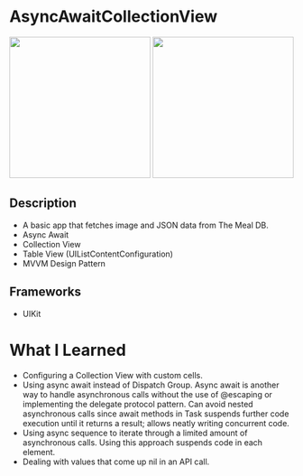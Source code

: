 # AsyncAwaitCollectionView

<p float="left">
  <img src = "https://user-images.githubusercontent.com/46248987/169466012-24b67b78-37e6-44de-9fd6-21fd1b0b6a79.png" width="250" >
  <img src = "https://user-images.githubusercontent.com/46248987/169466132-002e1503-a10d-4d56-8253-54b20975d597.png" width="250" >
  
</p>


## Description
* A basic app that fetches image and JSON data from The Meal DB.
* Async Await
* Collection View
* Table View (UIListContentConfiguration)
* MVVM Design Pattern

## Frameworks
* UIKit

# What I Learned
* Configuring a Collection View with custom cells.
* Using async await instead of Dispatch Group. Async await is another way to handle asynchronous calls without the use of @escaping or implementing the delegate protocol pattern. Can avoid nested asynchronous calls since await methods in Task suspends further code execution until it returns a result; allows neatly writing concurrent code.
* Using async sequence to iterate through a limited amount of asynchronous calls. Using this approach suspends code in each element.
* Dealing with values that come up nil in an API call.
